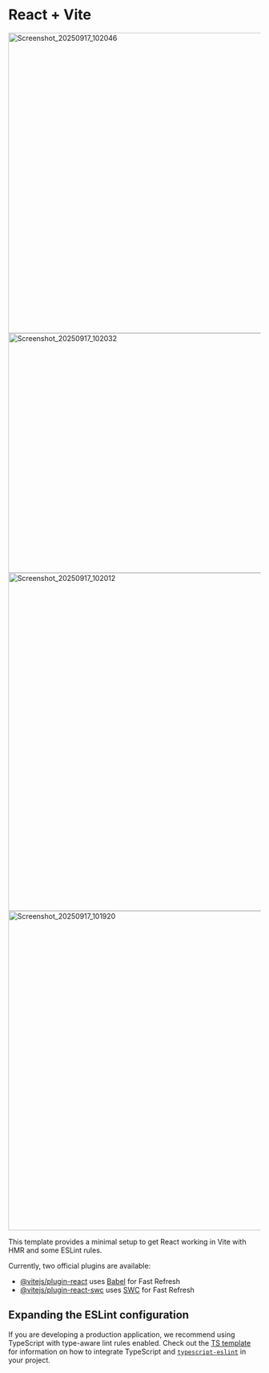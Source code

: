 # React + Vite

<img width="808" height="599" alt="Screenshot_20250917_102046" src="https://github.com/user-attachments/assets/c165bc50-40d4-4c6f-95a3-d7e5d1602280" />
<img width="848" height="478" alt="Screenshot_20250917_102032" src="https://github.com/user-attachments/assets/7759dd33-0e68-4bea-928c-558523a26550" />
<img width="790" height="674" alt="Screenshot_20250917_102012" src="https://github.com/user-attachments/assets/534491d9-9593-4392-a9a3-9c1571cc5642" />
<img width="808" height="637" alt="Screenshot_20250917_101920" src="https://github.com/user-attachments/assets/103c3b64-9386-42d9-88d9-d1e5ec4c5407" />



This template provides a minimal setup to get React working in Vite with HMR and some ESLint rules.

Currently, two official plugins are available:

- [@vitejs/plugin-react](https://github.com/vitejs/vite-plugin-react/blob/main/packages/plugin-react) uses [Babel](https://babeljs.io/) for Fast Refresh
- [@vitejs/plugin-react-swc](https://github.com/vitejs/vite-plugin-react/blob/main/packages/plugin-react-swc) uses [SWC](https://swc.rs/) for Fast Refresh

## Expanding the ESLint configuration

If you are developing a production application, we recommend using TypeScript with type-aware lint rules enabled. Check out the [TS template](https://github.com/vitejs/vite/tree/main/packages/create-vite/template-react-ts) for information on how to integrate TypeScript and [`typescript-eslint`](https://typescript-eslint.io) in your project.
